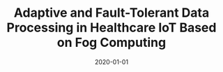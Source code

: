 ---
title: "Adaptive and Fault-Tolerant Data Processing in Healthcare IoT Based on Fog Computing"
authors:
- Kun Wang
- Yun Shao
- Lei Xie
- Jie Wu
- Song Guo


date: "2020-01-01"
doi: "10.1109/TNSE.2018.2859307"

# Publication type.
# 1 = Conference paper; 2 = Journal article;
# 3 = Preprint Paper; 4 = Report; 5 = Book; 6 = Book section;
# 7 = Thesis; 8 = Patent
publication_types: ["2"]

# Publication name and optional abbreviated publication name.
publication: "*IEEE Transactions on Network Science and Engineering*"
publication_short: "TNSE (JCR-Q1)"

url_pdf: https://ieeexplore.ieee.org/abstract/document/8418810
# url_code: ''
# url_dataset: ''
# url_poster: ''
# url_project: ''
# url_slides: ''
# url_video: ''

---